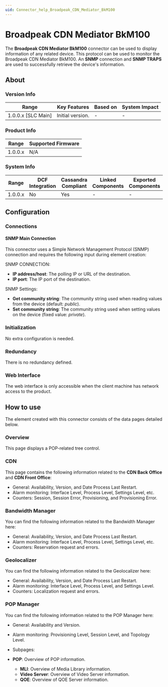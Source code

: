 ```yaml
---
uid: Connector_help_Broadpeak_CDN_Mediator_BkM100
---
```


# Broadpeak CDN Mediator BkM100

The **Broadpeak CDN Mediator BkM100** connector can be used to display information of any related device. This protocol can be used to monitor the Broadpeak CDN Mediator BkM100. An **SNMP** connection and **SNMP TRAPS** are used to successfully retrieve the device's information.

## About

### Version Info

| **Range**            | **Key Features** | **Based on** | **System Impact** |
|----------------------|------------------|--------------|-------------------|
| 1.0.0.x \[SLC Main\] | Initial version. | \-           | \-                |

### Product Info

| **Range** | **Supported Firmware** |
|-----------|------------------------|
| 1.0.0.x   | N/A                    |

### System Info

| **Range** | **DCF Integration** | **Cassandra Compliant** | **Linked Components** | **Exported Components** |
|-----------|---------------------|-------------------------|-----------------------|-------------------------|
| 1.0.0.x   | No                  | Yes                     | \-                    | \-                      |

## Configuration

### Connections

#### SNMP Main Connection

This connector uses a Simple Network Management Protocol (SNMP) connection and requires the following input during element creation:

SNMP CONNECTION:

- **IP address/host**: The polling IP or URL of the destination.
- **IP port**: The IP port of the destination.

SNMP Settings:

- **Get community string**: The community string used when reading values from the device (default: *public*).
- **Set community string**: The community string used when setting values on the device (fixed value: *private*).

### Initialization

No extra configuration is needed.

### Redundancy

There is no redundancy defined.

### Web Interface

The web interface is only accessible when the client machine has network access to the product.

## How to use

The element created with this connector consists of the data pages detailed below.

### Overview

This page displays a POP-related tree control.

### CDN

This page contains the following information related to the **CDN Back Office** and **CDN Front Office**:

- General: Availability, Version, and Date Process Last Restart.
- Alarm monitoring: Interface Level, Process Level, Settings Level, etc.
- Counters: Session, Session Error, Provisioning, and Provisioning Error.

### Bandwidth Manager

You can find the following information related to the Bandwidth Manager here:

- General: Availability, Version, and Date Process Last Restart.
- Alarm monitoring: Interface Level, Process Level, Settings Level, etc.
- Counters: Reservation request and errors.

### Geolocalizer

You can find the following information related to the Geolocalizer here:

- General: Availability, Version, and Date Process Last Restart.
- Alarm monitoring: Interface Level, Process Level, and Settings Level.
- Counters: Localization request and errors.

### POP Manager

You can find the following information related to the POP Manager here:

- General: Availability and Version.

- Alarm monitoring: Provisioning Level, Session Level, and Topology Level.

- Subpages:

- **POP**: Overview of POP information.
  - **MLI**: Overview of Media Library information.
  - **Video Server**: Overview of Video Server information.
  - **QOE**: Overview of QOE Server information.
